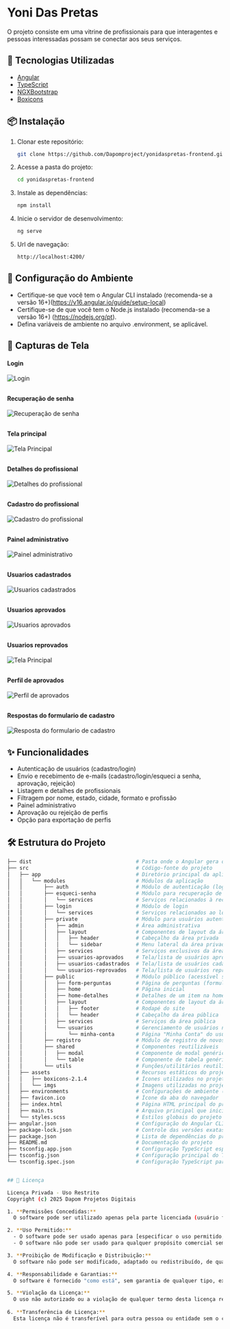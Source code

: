 # Yoni Das Pretas

O projeto consiste em uma vitrine de profissionais para que interagentes e pessoas interessadas possam se conectar aos seus serviços.

## 🚀 Tecnologias Utilizadas
- [Angular](https://angular.io/)
- [TypeScript](https://www.typescriptlang.org/)
- [NGXBootstrap](https://valor-software.com/ngx-bootstrap/)
- [Boxicons](https://boxicons.com/)

## 📦 Instalação
1. Clonar este repositório:
    ```sh
    git clone https://github.com/Dapomproject/yonidaspretas-frontend.git
    
2. Acesse a pasta do projeto: 
    ```sh
    cd yonidaspretas-frontend

3. Instale as dependências:
    ```sh
    npm install

4. Inicie o servidor de desenvolvimento:
    ```sh
    ng serve

5. Url de navegação:
    ```sh
    http://localhost:4200/

## 🔧 Configuração do Ambiente
* Certifique-se que você tem o Angular CLI instalado (recomenda-se a versão 16+)(https://v16.angular.io/guide/setup-local)    
* Certifique-se de que você tem o Node.js instalado (recomenda-se a versão 16+) (https://nodejs.org/pt).
* Defina variáveis de ambiente no arquivo .environment, se aplicável.

## 📸 Capturas de Tela
#### Login
![Login](./src/assets/imgs/github/login.png)

##

#### Recuperação de senha
![Recuperação de senha](./src/assets/imgs/github/recuperacao-senha.png)

##

#### Tela principal
![Tela Principal](./src/assets/imgs/github/tela-principal.png)

##

#### Detalhes do profissional
![Detalhes do profissional](./src/assets/imgs/github/detalhes-profissional.png)

##

#### Cadastro do profissional
![Cadastro do profissional](./src/assets/imgs/github/cadastro-profissional.png)

##

#### Painel administrativo
![Painel administrativo](./src/assets/imgs/github/painel-administrativo.png)

##

#### Usuarios cadastrados
![Usuarios cadastrados](./src/assets/imgs/github/usuarios-cadastrados.png)

##

#### Usuarios aprovados
![Usuarios aprovados](./src/assets/imgs/github/usuarios-aprovados.png)

##

#### Usuarios reprovados
![Tela Principal](./src/assets/imgs/github/usuarios-reprovados.png)

##

#### Perfil de aprovados
![Perfil de aprovados](./src/assets/imgs/github/perfil-aprovados.png)

##

#### Respostas do formulario de cadastro
![Resposta do formulario de cadastro](./src/assets/imgs/github/respostas-formulario.png)



## ✨ Funcionalidades
* Autenticação de usuários (cadastro/login)
* Envio e recebimento de e-mails (cadastro/login/esqueci a senha, aprovação, rejeição)
* Listagem e detalhes de profissionais
* Filtragem por nome, estado, cidade, formato e profissão
* Painel administrativo
* Aprovação ou rejeição de perfis
* Opção para exportação de perfis

## 🛠️ Estrutura do Projeto
 ```sh
├── dist                                  # Pasta onde o Angular gera os arquivos finais após o build
├── src                                   # Código-fonte do projeto
│   ├── app                               # Diretório principal da aplicação
│   │   └── modules                       # Módulos da aplicação
│   │       ├── auth                      # Módulo de autenticação (login, logout, etc.)
│   │       ├── esqueci-senha             # Módulo para recuperação de senha
│   │       │   └── services              # Serviços relacionados à recuperação de senha
│   │       ├── login                     # Módulo de login
│   │       │   └── services              # Serviços relacionados ao login
│   │       ├── private                   # Módulo para usuários autenticados (área restrita)
│   │       │   ├── admin                 # Área administrativa
│   │       │   ├── layout                # Componentes de layout da área privada
│   │       │   │   ├── header            # Cabeçalho da área privada
│   │       │   │   └── sidebar           # Menu lateral da área privada
│   │       │   ├── services              # Serviços exclusivos da área privada
│   │       │   ├── usuarios-aprovados    # Tela/lista de usuários aprovados
│   │       │   ├── usuarios-cadastrados  # Tela/lista de usuários cadastrados
│   │       │   └── usuarios-reprovados   # Tela/lista de usuários reprovados
│   │       ├── public                    # Módulo público (acessível sem login)
│   │       │   ├── form-perguntas        # Página de perguntas (formulário)
│   │       │   ├── home                  # Página inicial
│   │       │   ├── home-detalhes         # Detalhes de um item na home
│   │       │   ├── layout                # Componentes de layout da área pública
│   │       │   │   ├── footer            # Rodapé do site
│   │       │   │   └── header            # Cabeçalho da área pública
│   │       │   ├── services              # Serviços da área pública
│   │       │   └── usuarios              # Gerenciamento de usuários na área pública
│   │       │       └── minha-conta       # Página "Minha Conta" do usuário
│   │       ├── registro                  # Módulo de registro de novos usuários
│   │       ├── shared                    # Componentes reutilizáveis
│   │       │   ├── modal                 # Componente de modal genérico
│   │       │   └── table                 # Componente de tabela genérica
│   │       └── utils                     # Funções/utilitários reutilizáveis
│   ├── assets                            # Recursos estáticos do projeto (imagens, fontes, ícones)
│   │   ├── boxicons-2.1.4                # Ícones utilizados no projeto        
│   │   └── imgs                          # Imagens utilizadas no projeto
│   ├── environments                      # Configurações de ambiente (produção, desenvolvimento)
│   ├── favicon.ico                       # Ícone da aba do navegador
│   ├── index.html                        # Página HTML principal do projeto
│   ├── main.ts                           # Arquivo principal que inicia a aplicação Angular
│   └── styles.scss                       # Estilos globais do projeto
├── angular.json                          # Configuração do Angular CLI (builds, assets, etc.)
├── package-lock.json                     # Controle das versões exatas das dependências instaladas
├── package.json                          # Lista de dependências do projeto e scripts do npm
├── README.md                             # Documentação do projeto
├── tsconfig.app.json                     # Configuração TypeScript específica para a aplicação Angular
├── tsconfig.json                         # Configuração principal do TypeScript
└── tsconfig.spec.json                    # Configuração TypeScript para testes unitários


## 📄 Licença

Licença Privada - Uso Restrito
Copyright (c) 2025 Dapom Projetos Digitais

1. **Permissões Concedidas:**
   O software pode ser utilizado apenas pela parte licenciada (usuário final, empresa, etc.), e não pode ser redistribuído, sublicenciado, copiado ou modificado de qualquer forma sem a permissão explícita do titular dos direitos autorais.

2. **Uso Permitido:**
   - O software pode ser usado apenas para [especificar o uso permitido, como "uso interno", "para fins educacionais", etc.].
   - O software não pode ser usado para qualquer propósito comercial sem uma licença adicional.

3. **Proibição de Modificação e Distribuição:**
   O software não pode ser modificado, adaptado ou redistribuído, de qualquer forma, sem permissão expressa por escrito.

4. **Responsabilidade e Garantias:**
   O software é fornecido "como está", sem garantia de qualquer tipo, expressa ou implícita, incluindo, mas não se limitando a, garantias de comercialização, adequação a um propósito específico e não violação. O titular dos direitos autorais não será responsável por qualquer dano, seja direto ou indireto, decorrente do uso do software.

5. **Violação da Licença:**
   O uso não autorizado ou a violação de qualquer termo desta licença resultará na revogação imediata da licença de uso e poderá resultar em ações legais.
   
6. **Transferência de Licença:**
   Esta licença não é transferível para outra pessoa ou entidade sem o consentimento prévio por escrito do titular dos direitos autorais.
